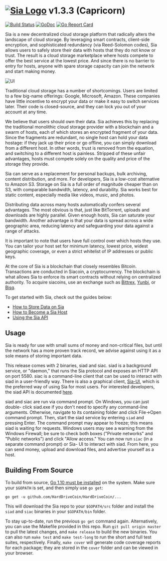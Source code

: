 # [![Sia Logo](http://sia.tech/img/svg/sia-green-logo.svg)](http://sia.tech) v1.3.3 (Capricorn)

[![Build Status](https://travis-ci.org/HyperspaceApp/Hyperspace.svg?branch=master)](https://travis-ci.org/HyperspaceApp/Hyperspace)
[![GoDoc](https://godoc.org/github.com/HardDriveCoin/HardDriveCoin?status.svg)](https://godoc.org/github.com/HardDriveCoin/HardDriveCoin)
[![Go Report Card](https://goreportcard.com/badge/github.com/HardDriveCoin/HardDriveCoin)](https://goreportcard.com/report/github.com/HardDriveCoin/HardDriveCoin)

Sia is a new decentralized cloud storage platform that radically alters the
landscape of cloud storage. By leveraging smart contracts, client-side
encryption, and sophisticated redundancy (via Reed-Solomon codes), Sia allows
users to safely store their data with hosts that they do not know or trust.
The result is a cloud storage marketplace where hosts compete to offer the
best service at the lowest price. And since there is no barrier to entry for
hosts, anyone with spare storage capacity can join the network and start
making money.

![UI](http://i.imgur.com/iHoGqoL.png)

Traditional cloud storage has a number of shortcomings. Users are limited to a
few big-name offerings: Google, Microsoft, Amazon. These companies have little
incentive to encrypt your data or make it easy to switch services later. Their
code is closed-source, and they can lock you out of your account at any time.

We believe that users should own their data. Sia achieves this by replacing
the traditional monolithic cloud storage provider with a blockchain and a
swarm of hosts, each of which stores an encrypted fragment of your data. Since
the fragments are redundant, no single host can hold your data hostage: if
they jack up their price or go offline, you can simply download from a
different host. In other words, trust is removed from the equation, and
switching to a different host is painless. Stripped of these unfair
advantages, hosts must compete solely on the quality and price of the storage
they provide.

Sia can serve as a replacement for personal backups, bulk archiving, content
distribution, and more. For developers, Sia is a low-cost alternative to
Amazon S3. Storage on Sia is a full order of magnitude cheaper than on S3,
with comparable bandwidth, latency, and durability. Sia works best for static
content, especially media like videos, music, and photos.

Distributing data across many hosts automatically confers several advantages.
The most obvious is that, just like BitTorrent, uploads and downloads are
highly parallel. Given enough hosts, Sia can saturate your bandwidth. Another
advantage is that your data is spread across a wide geographic area, reducing
latency and safeguarding your data against a range of attacks.

It is important to note that users have full control over which hosts they
use. You can tailor your host set for minimum latency, lowest price, widest
geographic coverage, or even a strict whitelist of IP addresses or public
keys.

At the core of Sia is a blockchain that closely resembles Bitcoin.
Transactions are conducted in Siacoin, a cryptocurrency. The blockchain is
what allows Sia to enforce its smart contracts without relying on centralized
authority. To acquire siacoins, use an exchange such as [Bittrex](https://bittrex.com), [Yunbi](https://yunbi.com), or
[Bisq](https://www.bisq.io).

To get started with Sia, check out the guides below:

- [How to Store Data on Sia](https://blog.sia.tech/getting-started-with-private-decentralized-cloud-storage-c9565dc8c854)
- [How to Become a Sia Host](https://blog.sia.tech/how-to-run-a-host-on-sia-2159ebc4725)
- [Using the Sia API](https://blog.sia.tech/api-quickstart-guide-f1d160c05235)


Usage
-----

Sia is ready for use with small sums of money and non-critical files, but
until the network has a more proven track record, we advise against using it
as a sole means of storing important data.

This release comes with 2 binaries, siad and siac. siad is a background
service, or "daemon," that runs the Sia protocol and exposes an HTTP API on
port 5580. siac is a command-line client that can be used to interact with
siad in a user-friendly way. There is also a graphical client, [Sia-UI](https://github.com/HardDriveCoin/HardDriveCoin-UI), which
is the preferred way of using Sia for most users. For interested developers,
the siad API is documented [here](doc/API.md).

siad and siac are run via command prompt. On Windows, you can just double-
click siad.exe if you don't need to specify any command-line arguments.
Otherwise, navigate to its containing folder and click File->Open command
prompt. Then, start the siad service by entering `siad` and pressing Enter.
The command prompt may appear to freeze; this means siad is waiting for
requests. Windows users may see a warning from the Windows Firewall; be sure
to check both boxes ("Private networks" and "Public networks") and click
"Allow access." You can now run `siac` (in a separate command prompt) or Sia-
UI to interact with siad. From here, you can send money, upload and download
files, and advertise yourself as a host.

Building From Source
--------------------

To build from source, [Go 1.10 must be installed](https://golang.org/doc/install)
on the system. Make sure your `$GOPATH` is set, and then simply use `go get`:

```
go get -u github.com/HardDriveCoin/HardDriveCoin/...
```

This will download the Sia repo to your `$GOPATH/src` folder and install the
`siad` and `siac` binaries in your `$GOPATH/bin` folder.

To stay up-to-date, run the previous `go get` command again. Alternatively, you
can use the Makefile provided in this repo. Run `git pull origin master` to
pull the latest changes, and `make release` to build the new binaries. You
can also run `make test` and `make test-long` to run the short and full test
suites, respectively. Finally, `make cover` will generate code coverage reports
for each package; they are stored in the `cover` folder and can be viewed in
your browser.
